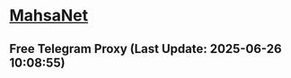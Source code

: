 
# [MahsaNet](https://t.me/mahsa_net)
## Free Telegram Proxy (Last Update: 2025-06-26 10:08:55)

    